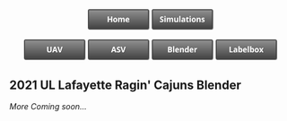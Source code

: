 
<center>
  <a href="https://crawlab.github.io/RoboBoat-2021/"><img src="images/Buttons/Home.png" title="UAV" width="110px" /></a>
  <a href="https://crawlab.github.io/RoboBoat-2021/Simulation"><img src="images/Buttons/Simulations.png" title="Simulations" width="110px" /></a>
</center>

<p><center>
  <a href="https://crawlab.github.io/RoboBoat-2021/UAV Simulation"><img src="images/Buttons/UAV.png" title="UAV Simulation" width="110px" /></a>
  <a href="https://crawlab.github.io/RoboBoat-2021/ASV Simulation"><img src="images/Buttons/ASV.png" title="ASV Simulation" width="110px" /></a>
  <a href="https://crawlab.github.io/RoboBoat-2021/Blender"><img src="images/Buttons/Blender.png" title="Blender" width="110px" /></a>
  <a href="https://crawlab.github.io/RoboBoat-2021/Labelbox"><img src="images/Buttons/Labelbox.png" title="Labelbox" width="110px" /></a>
</center>
</p>

## 2021 UL Lafayette Ragin' Cajuns Blender


*More Coming soon...*